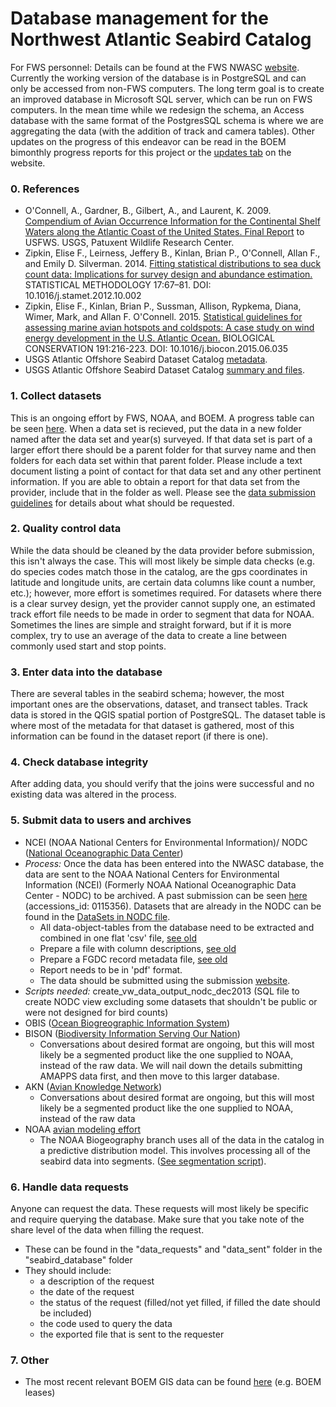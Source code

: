 Database management for the Northwest Atlantic Seabird Catalog 
===

For FWS personnel: Details can be found at the FWS NWASC [website](https://sites.google.com/a/fws.gov/nwasc/). 
Currently the working version of the database is in PostgreSQL and can only be accessed from non-FWS computers. The long term goal is to create an improved database in Microsoft SQL server, which can be run on FWS computers. In the mean time while we redesign the schema, an Access database with the same format of the PostgresSQL schema is where we are aggregating the data (with the addition of track and camera tables). Other updates on the progress of this endeavor can be read in the BOEM bimonthly progress reports for this project or the [updates tab](https://sites.google.com/a/fws.gov/nwasc/updates?pli=1) on the website.

### **0. References**  
- O'Connell, A., Gardner, B., Gilbert, A., and Laurent, K. 2009. [Compendium of Avian Occurrence Information for the Continental Shelf Waters along the Atlantic Coast of the United States. Final Report](https://www.nodc.noaa.gov/archive/arc0070/0115356/1.1/data/0-data/SeabirdDatabaseFinalReport.pdf) to USFWS. USGS, Patuxent Wildlife Research Center.  
- Zipkin, Elise F., Leirness, Jeffery B., Kinlan, Brian P., O'Connell, Allan F., and Emily D. Silverman. 2014. [Fitting statistical distributions to sea duck count data: Implications for survey design and abundance estimation.](https://www.researchgate.net/publication/259163159_Fitting_statistical_distributions_to_sea_duck_count_data_Implications_for_survey_design_and_abundance_estimation) STATISTICAL METHODOLOGY 17:67–81. DOI: 10.1016/j.stamet.2012.10.002  
- Zipkin, Elise F., Kinlan, Brian P., Sussman, Allison, Rypkema, Diana, Wimer, Mark, and Allan F. O'Connell. 2015. [Statistical guidelines for assessing marine avian hotspots and coldspots: A case study on wind energy development in the U.S. Atlantic Ocean.](https://www.researchgate.net/publication/281667883_Statistical_guidelines_for_assessing_marine_avian_hotspots_and_coldspots_A_case_study_on_wind_energy_development_in_the_US_Atlantic_Ocean) BIOLOGICAL CONSERVATION 191:216-223. DOI: 10.1016/j.biocon.2015.06.035  
- USGS Atlantic Offshore Seabird Dataset Catalog [metadata](https://www.sciencebase.gov/catalog/file/get/56f15a47e4b0f59b85de0ac4?f=__disk__79%2F48%2Fa2%2F7948a2a46b78897b88f1ac8d1eeae171fd35d440&transform=1&allowOpen=true).  
- USGS Atlantic Offshore Seabird Dataset Catalog [summary and files](https://www.sciencebase.gov/catalog/item/56f15a47e4b0f59b85de0ac4).  
  
### **1. Collect datasets**   
This is an ongoing effort by FWS, NOAA, and BOEM. A progress table can be seen [here](https://sites.google.com/a/fws.gov/nwasc/progress-table). When a data set is recieved, put the data in a new folder named after the data set and year(s) surveyed. If that data set is part of a larger effort there should be a parent folder for that survey name and then folders for each data set within that parent folder. Please include a text document listing a point of contact for that data set and any other pertinent information. If you are able to obtain a report for that data set from the provider, include that in the folder as well. Please see the [data submission guidelines](https://github.com/USFWS/AMAPPS/blob/master/NWASC/Submission%20Guidelines%20for%20NWASC.rmd) for details about what should be requested. 

### **2. Quality control data**  
While the data should be cleaned by the data provider before submission, this isn't always the case. This will most likely be simple data checks (e.g. do species codes match those in the catalog, are the gps coordinates in latitude and longitude units, are certain data columns like count a number, etc.); however, more effort is sometimes required. For datasets where there is a clear survey design, yet the provider cannot supply one, an estimated track effort file needs to be made in order to segment that data for NOAA. Sometimes the lines are simple and straight forward, but if it is more complex, try to use an average of the data to create a line between commonly used start and stop points.  

### **3. Enter data into the database**  
There are several tables in the seabird schema; however, the most important ones are the observations, dataset, and transect tables. 
Track data is stored in the QGIS spatial portion of PostgreSQL. The dataset table is where most of the metadata for that dataset is gathered, most of this information can be found in the dataset report (if there is one). 

### **4. Check database integrity**  
After adding data, you should verify that the joins were successful and no existing data was altered in the process.

### **5. Submit data to users and archives**  
-  NCEI (NOAA National Centers for Environmental Information)/ NODC ([National Oceanographic Data Center](https://www.nodc.noaa.gov/))  
  - *Process:* Once the data has been entered into the NWASC database, the data are sent to the  NOAA National Centers for Environmental Information (NCEI) (Formerly NOAA National Oceanographic Data Center - NODC) to be archived. A past submission can be seen [here](http://www.nodc.noaa.gov/cgi-bin/OAS/prd/accession/0115356) (accessions_id: 0115356). Datasets that are already in the NODC can be found in the [DataSets in NODC file](https://sites.google.com/a/fws.gov/nwasc/archived-in-nodc).
    - All data-object-tables from the database need to be extracted and combined in one flat 'csv' file, [see old](http://www.nodc.noaa.gov/archive/arc0070/0115356/1.1/data/0-data/seabird_data_archive_NODC_30Dec2013.csv)  
    - Prepare a file with column descriptions, [see old](http://www.nodc.noaa.gov/archive/arc0070/0115356/1.1/data/0-data/seabird_data_structure_NODC_30Dec2013.csv)  
    - Prepare a FGDC record metadata file, [see old](http://www.nodc.noaa.gov/archive/arc0070/0115356/1.1/data/0-data/Atlantic%20Offshore%20Seabird%20Dataset%20Catalog_NODC%20Metadata_FGDC.xml)  
    - Report needs to be in 'pdf' format.  
    - The data should be submitted using the submission [website](https://www.nodc.noaa.gov/s2n/). 
  - *Scripts needed:* create_vw_data_output_nodc_dec2013 (SQL file to create NODC view excluding some datasets that shouldn't be public or were not designed for bird counts)
- OBIS ([Ocean Biogreographic Information System](http://www.iobis.org/))  
- BISON ([Biodiversity Information Serving Our Nation](http://bison.usgs.ornl.gov/#home))
  - Conversations about desired format are ongoing, but this will most likely be a segmented product like the one supplied to NOAA, instead of the raw data. We will nail down the details submitting AMAPPS data first, and then move to this larger database.  
- AKN ([Avian Knowledge Network](http://www.avianknowledge.net/))  
  - Conversations about desired format are ongoing, but this will most likely be a segmented product like the one supplied to NOAA, instead of the raw data  
- NOAA [avian modeling effort](http://portal.midatlanticocean.org/static/data_manager/metadata/html/avian_metadata.html) 
  - The NOAA Biogeography branch uses all of the data in the catalog in a predictive distribution model. 
  This involves processing all of the seabird data into segments. ([See segmentation script](https://github.com/USFWS/AMAPPS/tree/master/NWASC/Segmentation)). 

### **6. Handle data requests**  
Anyone can request the data. These requests will most likely be specific and require querying the database.  Make sure that you take note of the share level of the data when filling the request.    
- These can be found in the "data_requests" and "data_sent" folder in the "seabird_database" folder  
- They should include:  
  - a description of the request  
  - the date of the request 
  - the status of the request (filled/not yet filled, if filled the date should be included)
  - the code used to query the data   
  - the exported file that is sent to the requester  

### **7. Other**  
- The most recent relevant BOEM GIS data can be found [here](http://www.boem.gov/Renewable-Energy-GIS-Data/) (e.g. BOEM leases)  


